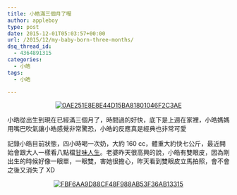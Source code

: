 ```yaml
---
title: 小皓滿三個月了喔
author: appleboy
type: post
date: 2015-12-01T05:03:57+00:00
url: /2015/12/my-baby-born-three-months/
dsq_thread_id:
  - 4364891315
categories:
  - 小皓
tags:
  - 小皓

---
```

<div style="margin:0 auto; text-align:center">
  <a data-flickr-embed="true"  href="https://www.flickr.com/photos/appleboy/23329840282/in/datetaken-public/" title="0AE251E8E8E44D15BA81801046F2C3AE"><img src="https://i0.wp.com/farm6.staticflickr.com/5675/23329840282_69cdbe16cc_z.jpg?resize=640%2C480&#038;ssl=1" alt="0AE251E8E8E44D15BA81801046F2C3AE" data-recalc-dims="1" /></a>
</div>

小皓從出生到現在已經滿三個月了，時間過的好快，底下是上週在家裡，小皓媽媽用嘴巴吹氣讓小皓感覺非常驚恐，小皓的反應真是經典也非常可愛

<!--more-->

記錄小皓目前狀態，四小時喝一次奶，大約 160 cc，體重大約快七公斤，最近開始會跟大人一樣看八點檔[甘味人生][1]。老婆昨天很高興的說，小皓有雙眼皮，因為剛出生的時候好像一眼單，一眼雙，害她很擔心，昨天看到雙眼皮立馬拍照，會不會之後又消失了 XD

<div style="margin:0 auto; text-align:center">
  <a data-flickr-embed="true"  href="https://www.flickr.com/photos/appleboy/23142701190/in/datetaken-public/" title="FBF6AA9D88CF48F988AB53F36AB13315"><img src="https://i2.wp.com/farm6.staticflickr.com/5709/23142701190_351321435a_z.jpg?resize=640%2C480&#038;ssl=1" alt="FBF6AA9D88CF48F988AB53F36AB13315" data-recalc-dims="1" /></a>
</div>

 [1]: https://zh.wikipedia.org/wiki/%E7%94%98%E5%91%B3%E4%BA%BA%E7%94%9F